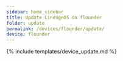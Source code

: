 ```yaml
---
sidebar: home_sidebar
title: Update LineageOS on flounder
folder: update
permalink: /devices/flounder/update/
device: flounder
---
```

{% include templates/device_update.md %}
